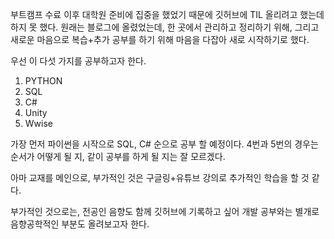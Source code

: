  부트캠프 수료 이후 대학원 준비에 집중을 했었기 때문에 깃허브에 TIL 올리려고 했는데 하지 못 했다. 원래는 블로그에 올렸었는데, 한 곳에서 관리하고 정리하기 위해, 그리고 새로운 마음으로 복습+추가 공부를 하기 위해 마음을 다잡아 새로 시작하기로 했다.

우선 이 다섯 가지를 공부하고자 한다.

1. PYTHON
2. SQL
3. C#
4. Unity
5. Wwise

가장 먼저 파이썬을 시작으로 SQL, C# 순으로 공부 할 예정이다. 4번과 5번의 경우는 순서가 어떻게 될 지, 같이 공부를 하게 될 지는 잘 모르겠다.

아마 교재를 메인으로, 부가적인 것은 구글링+유튜브 강의로 추가적인 학습을 할 것 같다.

부가적인 것으로는, 전공인 음향도 함께 깃허브에 기록하고 싶어 개발 공부와는 별개로 음향공학적인 부분도 올려보고자 한다.